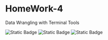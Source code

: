 # HomeWork-4
Data Wrangling with Terminal Tools

![Static Badge](https://img.shields.io/badge/license-AGPL%20v3-orange)
![Static Badge](https://img.shields.io/badge/platform-linux-red)
![Static Badge](https://img.shields.io/badge/language-Shell-%234C2FA7)
